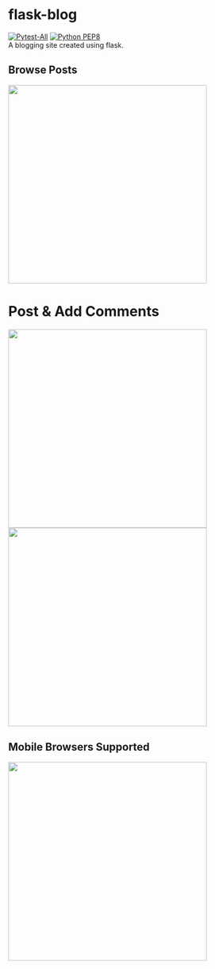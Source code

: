 # flask-blog
[![Pytest-All](https://github.com/tylerpitcher/flask-blog/actions/workflows/pytest.yml/badge.svg)](https://github.com/tylerpitcher/flask-blog/actions/workflows/pytest.yml)
[![Python PEP8](https://github.com/tylerpitcher/flask-blog/actions/workflows/style_check.yml/badge.svg)](https://github.com/tylerpitcher/flask-blog/actions/workflows/style_check.yml) <br />
A blogging site created using flask.

## Browse Posts
<img src="https://i.imgur.com/EIWor69.png" height="400">

# Post & Add Comments
<img src="https://i.imgur.com/ocSygoE.png" height="400">
<img src="https://i.imgur.com/T6UkW6G.png" height="400">

## Mobile Browsers Supported
<img src="https://i.imgur.com/31SsVcW.png" height="400">
